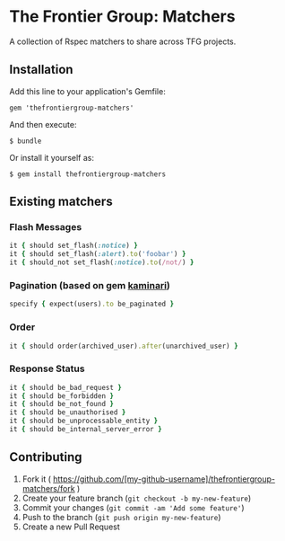 # The Frontier Group: Matchers

A collection of Rspec matchers to share across TFG projects.

## Installation

Add this line to your application's Gemfile:

    gem 'thefrontiergroup-matchers'

And then execute:

    $ bundle

Or install it yourself as:

    $ gem install thefrontiergroup-matchers

## Existing matchers

### Flash Messages

```ruby
it { should set_flash(:notice) }
it { should set_flash(:alert).to('foobar') }
it { should_not set_flash(:notice).to(/not/) }
```

### Pagination (based on gem [kaminari](https://github.com/amatsuda/kaminari))

```ruby
specify { expect(users).to be_paginated }
```

### Order

```ruby
it { should order(archived_user).after(unarchived_user) }
```

### Response Status

```ruby
it { should be_bad_request }
it { should be_forbidden }
it { should be_not_found }
it { should be_unauthorised }
it { should be_unprocessable_entity }
it { should be_internal_server_error }
```

## Contributing

1. Fork it ( https://github.com/[my-github-username]/thefrontiergroup-matchers/fork )
2. Create your feature branch (`git checkout -b my-new-feature`)
3. Commit your changes (`git commit -am 'Add some feature'`)
4. Push to the branch (`git push origin my-new-feature`)
5. Create a new Pull Request
